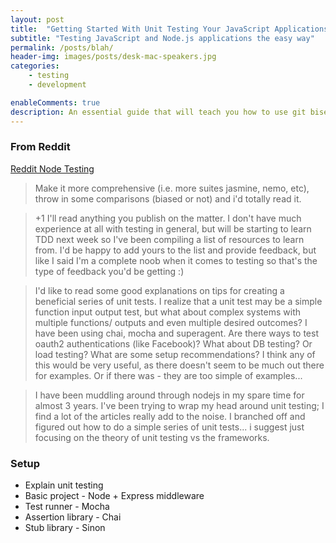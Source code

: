 ```yaml
---
layout: post
title:  "Getting Started With Unit Testing Your JavaScript Applications"
subtitle: "Testing JavaScript and Node.js applications the easy way"
permalink: /posts/blah/
header-img: images/posts/desk-mac-speakers.jpg
categories:
    - testing
    - development

enableComments: true
description: An essential guide that will teach you how to use git bisect to quickly and easily find bugs in the history of your project.
---
```


### From Reddit

[Reddit Node Testing](https://www.reddit.com/r/node/comments/55knql/nodejs_testing_tutorials/)

> Make it more comprehensive (i.e. more suites jasmine, nemo, etc), throw in some comparisons (biased or not) and i'd totally read it.

> +1 I'll read anything you publish on the matter. I don't have much experience at all with testing in general, but will be starting to learn TDD next week so I've been compiling a list of resources to learn from. I'd be happy to add yours to the list and provide feedback, but like I said I'm a complete noob when it comes to testing so that's the type of feedback you'd be getting :)

> I'd like to read some good explanations on tips for creating a beneficial series of unit tests. I realize that a unit test may be a simple function input output test, but what about complex systems with multiple functions/ outputs and even multiple desired outcomes?
I have been using chai, mocha and superagent. Are there ways to test oauth2 authentications (like Facebook)?
What about DB testing? Or load testing? What are some setup recommendations?
I think any of this would be very useful, as there doesn't seem to be much out there for examples. Or if there was - they are too simple of examples...

> I have been muddling around through nodejs in my spare time for almost 3 years. I've been trying to wrap my head around unit testing; I find a lot of the articles really add to the noise.
I branched off and figured out how to do a simple series of unit tests... i suggest just focusing on the theory of unit testing vs the frameworks.


### Setup

* Explain unit testing
* Basic project - Node + Express middleware
* Test runner - Mocha
* Assertion library - Chai
* Stub library - Sinon

